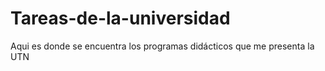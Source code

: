 # Tareas-de-la-universidad
Aqui es donde se encuentra los programas didácticos que me presenta la UTN
